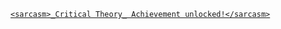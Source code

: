 [`<sarcasm>_Critical Theory_ Achievement unlocked!</sarcasm>`](https://en.wikipedia.org/wiki/Critical_theory)
